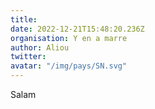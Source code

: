 ```yaml
---
title: 
date: 2022-12-21T15:48:20.236Z
organisation: Y en a marre 
author: Aliou
twitter: 
avatar: "/img/pays/SN.svg"
---
```


Salam